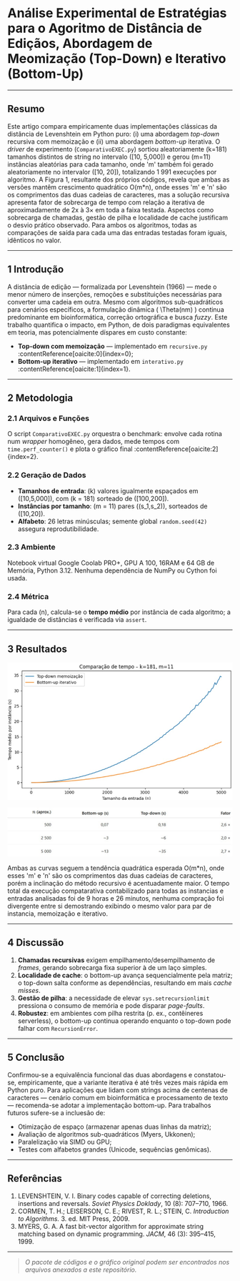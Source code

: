 # Análise Experimental de Estratégias para o Agoritmo de Distância de Ediçãos, Abordagem de Meomização (Top-Down) e Iterativo (Bottom-Up) 
---

## Resumo  
Este artigo compara empiricamente duas implementações clássicas da distância de Levenshtein em Python puro: (i) uma abordagem _top-down_ recursiva com memoização e (ii) uma abordagem _bottom-up_ iterativa. O _driver_ de experimento (`ComparativoEXEC.py`) sortiou aleatoriamente \(k=181\) tamanhos distintos de string no intervalo \([10, 5\,000]\) e gerou \(m=11\) instâncias aleatórias para cada tamanho, onde 'm' também foi gerado aleatoriamente no intervalor \([10, 20]\), totalizando 1 991 execuções por algoritmo. A Figura 1, resultante dos próprios códigos, revela que ambas as versões mantêm crescimento quadrático O(m\*n), onde esses 'm' e 'n' são os comprimentos das duas cadeias de caracteres, mas a solução recursiva apresenta fator de sobrecarga de tempo com relação a iterativa de aproximadamente de 2x à 3× em toda a faixa testada. Aspectos como sobrecarga de chamadas, gestão de pilha e localidade de cache justificam o desvio prático observado. Para ambos os algoritmos, todas as comparações de saída para cada uma das entradas testadas foram iguais, idênticos no valor.

---

## 1  Introdução  
A distância de edição — formalizada por Levenshtein (1966) — mede o menor número de inserções, remoções e substituições necessárias para converter uma cadeia em outra. Mesmo com algoritmos sub-quadráticos para cenários específicos, a formulação dinâmica \( \Theta(nm) \) continua predominante em bioinformática, correção ortográfica e busca _fuzzy_. Este trabalho quantifica o impacto, em Python, de dois paradigmas equivalentes em teoria, mas potencialmente díspares em custo constante:  
* **Top-down com memoização** — implementado em `recursive.py` :contentReference[oaicite:0]{index=0};  
* **Bottom-up iterativo** — implementado em `interativo.py` :contentReference[oaicite:1]{index=1}.  

---

## 2  Metodologia  

### 2.1  Arquivos e Funções  
O script `ComparativoEXEC.py` orquestra o benchmark: envolve cada rotina num _wrapper_ homogêneo, gera dados, mede tempos com `time.perf_counter()` e plota o gráfico final :contentReference[oaicite:2]{index=2}.  

### 2.2  Geração de Dados  
* **Tamanhos de entrada**: \(k\) valores igualmente espaçados em \([10,5\,000]\), com \(k = 181\) sorteado de \([100,200]\).  
* **Instâncias por tamanho**: \(m = 11\) pares \((s_1,s_2)\), sorteados de \([10,20]\).  
* **Alfabeto**: 26 letras minúsculas; semente global `random.seed(42)` assegura reprodutibilidade.  

### 2.3  Ambiente  
Notebook virtual Google Coolab PRO+, GPU A 100, 16RAM e 64 GB de Memória, Python 3.12. Nenhuma dependência de NumPy ou Cython foi usada.  

### 2.4  Métrica  
Para cada \(n\), calcula-se o **tempo médio** por instância de cada algoritmo; a igualdade de distâncias é verificada via `assert`.  

---

## 3  Resultados  

![Figura 1 — Tempo médio por instância](./figura1.jpg)

![Tabela 1 — Desempenho comparativo dos algoritmos top-down e bottom-up com \(k=181\) e \(m=11\)](./tabela1.jpg)


Ambas as curvas seguem a tendência quadrática esperada O(m\*n), onde esses 'm' e 'n' são os comprimentos das duas
cadeias de caracteres, porém a inclinação do método recursivo é acentuadamente maior.
O tempo total da execução compatarativa contabilizado para todas as instancias e entradas analisadas foi de 9 horas e 26 minutos, 
nenhuma compração foi divergente entre si demostrando exibindo o mesmo valor para par de instancia, memoização e iterativo.  

---

## 4  Discussão  
1. **Chamadas recursivas** exigem empilhamento/desempilhamento de _frames_, gerando sobrecarga fixa superior à de um laço simples.  
2. **Localidade de cache**: o bottom-up avança sequencialmente pela matriz; o top-down salta conforme as dependências, resultando em mais _cache misses_.  
3. **Gestão de pilha**: a necessidade de elevar `sys.setrecursionlimit` pressiona o consumo de memória e pode disparar _page-faults_.  
4. **Robustez**: em ambientes com pilha restrita (p. ex., contêineres serverless), o bottom-up continua operando enquanto o top-down pode falhar com `RecursionError`.  

---

## 5  Conclusão  
Confirmou-se a equivalência funcional das duas abordagens e constatou-se, empiricamente, que a variante iterativa é até três vezes mais rápida em Python puro. Para aplicações que lidam com strings acima de centenas de caracteres — cenário comum em bioinformática e processamento de texto — recomenda-se adotar a implementação bottom-up.
Para trabalhos futuros sufere-se a incluesão de:  
* Otimização de espaço (armazenar apenas duas linhas da matriz);  
* Avaliação de algoritmos sub-quadráticos (Myers, Ukkonen);  
* Paralelização via SIMD ou GPU;  
* Testes com alfabetos grandes (Unicode, sequências genômicas).  

---

## Referências  
1. LEVENSHTEIN, V. I. Binary codes capable of correcting deletions, insertions and reversals. *Soviet Physics Doklady*, 10 (8): 707–710, 1966.  
2. CORMEN, T. H.; LEISERSON, C. E.; RIVEST, R. L.; STEIN, C. *Introduction to Algorithms.* 3. ed. MIT Press, 2009.  
3. MYERS, G. A. A fast bit-vector algorithm for approximate string matching based on dynamic programming. *JACM*, 46 (3): 395–415, 1999.  

---

> *O pacote de códigos e o gráfico original podem ser encontrados nos arquivos anexados a este repositório.*
